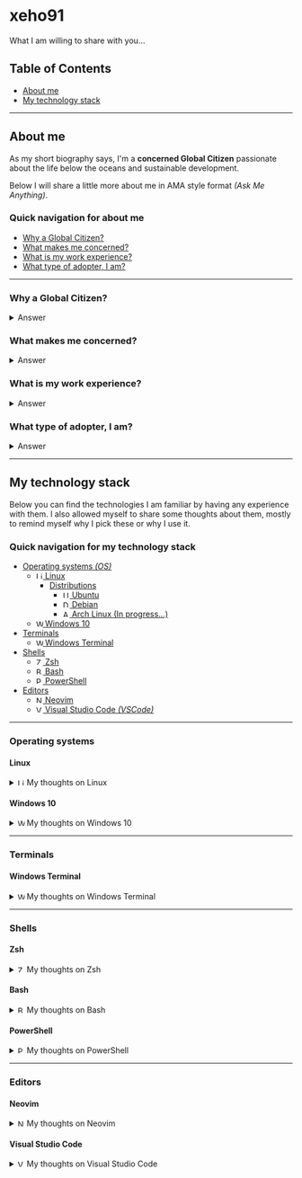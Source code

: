 # xeho91

What I am willing to share with you…

## Table of Contents

- [About me](#about-me)
- [My technology stack](#my-technology-stack)

---

## About me

As my short biography says, I'm a **concerned Global Citizen** passionate about
the life below the oceans and sustainable development.

Below I will share a little more about me in AMA style format _(Ask Me
Anything)_.

### Quick navigation for about me

- [Why a Global Citizen?](#why-a-global-citizen)
- [What makes me concerned?](#what-makes-me-concerned)
- [What is my work experience?](#what-is-my-work-experience)
- [What type of adopter, I am?](#what-type-of-adopter-i-am)

---

### Why a Global Citizen?

<details>
  <summary>Answer</summary>

Because I do explore the world as much as possible.
As [Thor Heyerdahl] once said:

> Borders? I have never seen one.\
> But I have heard they exist… in the minds of some people.

Like him, I don't see the borders.
I was born in Poland, but my home is Earth, and I care about the entire planet.
I treat every habitant equally without any discrimination.
I have been living in Poland, Brazil, New Zealand, Taiwan, and Ireland.
I don't plan to stop discovering other cultures and their lifestyles anytime
soon.
Is quite astonishing to me,
how little I knew,
if I didn't start to discover and experience with my own eyes.

</details>

[thor heyerdahl]: https://en.wikipedia.org/wiki/Thor_Heyerdahl

### What makes me concerned?

<details>
  <summary>Answer</summary>

As a child,
I used to watching nature and wilderness documentaries.
On Sundays from BBC station with [David Attenborough] as a host or narrator.
Mostly from _"[The Blue Planet]"_ series.
It was my sort of meditation watching the scenes of natural wilderness,
especially with this calm voice, that kept my curiosity high and in awe.

A few years later,
influenced by [TEDx talk from Sylvia Earle], I was "punched" damn strong by how
we have failed as humanity to take better care of the blue part of our world.
Since then,
I decided to monitor the situation by following the news from the
NGOs and other respected marine biologists.
From what I see, there has been some progress.
However,
I'm still left with lots of concerns that we are not making enough to improve
it.
It frustrates me that I'm not capable, to help more with this, yet.

Hence why I am passionate about life below the oceans and sustainable
development.

</details>

[david attenborough]: https://en.wikipedia.org/wiki/David_Attenborough
[the blue planet]: https://en.wikipedia.org/wiki/The_Blue_Planet
[tedx talk from sylvia earle]: https://www.ted.com/talks/sylvia_earle_my_wish_protect_our_oceans

### What is my work experience?

<details>
  <summary>Answer</summary>

Having an academical experience in digital marketing,
I have self-taught myself how to become a software developer,
with a focus on the full-stack.
However, I didn't stick just to working in the IT industry.
On the contrary.
I volunteered on many projects since I was a student and a long member of the
international student organization - [AIESEC].
I worked on farms, packhouses, warehouses.
I did housekeeping in hospitality businesses and worked as a kitchen porter in
the restaurant.
I did help exchange quite often.
Occasionally I helped remotely with graphic design errands as well as online
promotion campaigns or websites development.
I did anything at the expense of allowing me to discover as much as possible in
this world and what it has to offer.

</details>

[aiesec]: https://aiesec.org/

### What type of adopter, I am?

<details>
  <summary>Answer</summary>

By common definitions, I am either **Innovator** or **Early Adopter**.
I don't take pride in being the one first to test/use new technologies,
or products.
I do like to test them, try to find their potential and provide a feedback.
Naturally, I pick them with caution and understanding.
I don't try to be an opinion leader, neither become an influencer.
I carefully select them from the IT industry.

</details>

---

## My technology stack

Below you can find the technologies I am familiar by having any experience with
them.
I also allowed myself to share some thoughts about them,
mostly to remind myself why I pick these or why I use it.

### Quick navigation for my technology stack

- [Operating systems _(OS)_](#operating-systems)
  - [<img alt="Linux logo" height="12"
          src="https://upload.wikimedia.org/wikipedia/commons/3/3c/TuxFlat.svg"
     /> Linux](#linux)
    - [Distributions](#distributions)
      - [<img alt="Ubuntu logo" height="12"
              src="https://upload.wikimedia.org/wikipedia/commons/a/ab/Logo-ubuntu_cof-orange-hex.svg"
         /> Ubuntu](#ubuntu)
      - [<img alt="Debian logo" height="12"
              src="https://www.debian.org/logos/openlogo-nd.svg"
         /> Debian](#debian)
      - [<img alt="ArchLinux logo" height="12"
               src="https://upload.wikimedia.org/wikipedia/commons/a/a5/Archlinux-icon-crystal-64.svg"
         /> Arch Linux (In progress…)](#arch-linux)
  - [<img alt="Windows logo" height="12"
          src="https://upload.wikimedia.org/wikipedia/commons/4/48/Windows_logo_-_2012_%28dark_blue%29.svg"
      /> Windows 10](#windows-10)
- [Terminals](#terminals)
  - [<img alt="Windows Terminal logo" height="12"
          src="https://github.com/microsoft/terminal/blob/main/res/terminal/Terminal.svg"
     /> Windows Terminal](#windows-terminal)
- [Shells](#shells)
  - [<img alt="Zsh logo" height="12"
          src="https://cdn.freebiesupply.com/logos/large/2x/terminal-1-logo-svg-vector.svg"
     /> Zsh](#zsh)
  - [<img alt="Bash logo" height="12"
          src="https://github.com/odb/official-bash-logo/blob/master/assets/Logos/Icons/SVG/BASH_logo-transparent-bg-bw-02.svg"
     /> Bash](#bash)
  - [<img alt="PowerShell logo" height="12"
          src="https://raw.githubusercontent.com/PowerShell/PowerShell/master/assets/ps_black_64.svg"
     /> PowerShell](#powershell)
- [Editors](#editors)
  - [<img alt="Neovim logo" height="12"
          src="https://upload.wikimedia.org/wikipedia/commons/0/07/Neovim-mark-flat.svg"
     /> Neovim](#neovim)
  - [<img alt="Visual Studio Code logo" height="12"
          src="https://upload.wikimedia.org/wikipedia/commons/9/9a/Visual_Studio_Code_1.35_icon.svg"
     /> Visual Studio Code _(VSCode)_](#visual-studio-code)

---

### Operating systems

#### Linux

<details>
  <summary>
    <img alt="Linux logo" height="12"
         src="https://upload.wikimedia.org/wikipedia/commons/3/3c/TuxFlat.svg"
    />
    My thoughts on Linux
  </summary>

At the beginnings of my journey to become a developer.
I learned more about the concept and the purpose of **[Open-source model and
open collaboration]**.
By the time I grew,
I have identified myself with the idea of this movement.
I started myself to **use only Open Source technologies or tools**,
whenever possible.
Besides that,
this platform plays a crucial role in software development and servers
administration.
For my aspirations to become a full-stack developer,
I mainly focus on this operating system.

[open-source model and open collaboration]: https://en.wikipedia.org/wiki/Open_source

##### Distributions

Normally, I use "headless" Linux _(via terminal)_.
I have worked with these following **distributions** so far:

###### Ubuntu

  <details>
    <summary>
      <img alt="Ubuntu logo" height="12"
           src="https://upload.wikimedia.org/wikipedia/commons/a/ab/Logo-ubuntu_cof-orange-hex.svg"
      />
      My thoughts on Ubuntu
    </summary>

At first, in my learning journey, I started with **[Ubuntu]**.
I found it to be the most beginner-friendly one.
Now,
I am using this distribution mostly for the servers where I need to install or
configure quickly.
With the configurations made in advance, it can save some time.

  </details>

[ubuntu]: https://ubuntu.com/

###### Debian

  <details>
    <summary>
      <img alt="Debian logo" height="12"
           src="https://www.debian.org/logos/openlogo-nd.svg"
      />
      My thoughts on Debian
    </summary>

When I decided to focus on Open Source technologies only,
I picked **[Debian]** as my main distribution to use,
because it's the most common one used by other developers.
I found it easy to use with having a previous experience with `Ubuntu`.

  </details>

[debian]: https://www.debian.org/

###### Arch Linux

  <details>
    <summary>
      <img alt="ArchLinux logo" height="12"
           src="https://upload.wikimedia.org/wikipedia/commons/a/a5/Archlinux-icon-crystal-64.svg"
      />
      My thoughts on Arch Linux
    </summary>

The deeper I dug into expanding my knowledge about Linux,
I have found out about **[Arch Linux]**.
I totally identified myself with its five principles:
simplicity, modernity, pragmatism, user centrality, and versatility.
**I am about to start using this distribution as my main one**.

  </details>

[arch linux]: https://www.archlinux.org/

</details>

#### Windows 10

<details>
  <summary>
    <img alt="Windows logo" height="12"
         src="https://upload.wikimedia.org/wikipedia/commons/4/48/Windows_logo_-_2012_%28dark_blue%29.svg"
    />
    My thoughts on Windows 10
  </summary>

From time to time, when I'm in need to use Adobe tools, such as `Illustrator`,
`XD`, `Photoshop`, etc.
For now, it is impossible to use Adobe products on Linux platforms.
The replacements _(`GIMP`, `Inkscape`, etc.)_ doesn't always fulfil the job.
I had the moments when other GUI software was available only on the popular
operating systems _(Windows or Mac)_,
which gives me another reason to keep using it.
Luckily,
Microsoft had a "change of heart" in the past years with its own contributions
and focus on Open Source.
They started to care more about the developers,
and they are providing a **[Windows Subsystem for Linux]** _(`WSL`)_
environment which I use.

</details>

[windows subsystem for linux]: https://docs.microsoft.com/en-us/windows/wsl/about

---

### Terminals

#### Windows Terminal

<details>
  <summary>
    <img alt="Windows Terminal logo" height="12"
         src="https://github.com/microsoft/terminal/blob/main/res/terminal/Terminal.svg"
    />
    My thoughts on Windows Terminal
  </summary>

On Windows 10 I use **[Windows Terminal]**.
In my opinion is the most user-friendly one, customizable,
and easy to use with any shells available on my Windows or Linux _(via `WSL`)_.

</details>

[windows terminal]: https://docs.microsoft.com/en-us/windows/terminal/

---

### Shells

#### Zsh

<details>
  <summary>
    <img alt="Zsh logo" height="12"
         src="https://cdn.freebiesupply.com/logos/large/2x/terminal-1-logo-svg-vector.svg"
    />
    My thoughts on Zsh
  </summary>

As the main shell for everyday tasks or projects, I use **[Zsh]**.
It's extending `Bash` with more features,
and there are lots of available Open Source tools or plugins to allow me being
more productive, with my own configurations.

</details>

[zsh]: http://zsh.sourceforge.net/

#### Bash

<details>
  <summary>
    <img alt="Bash logo" height="12"
         src="https://github.com/odb/official-bash-logo/blob/master/assets/Logos/Icons/SVG/BASH_logo-transparent-bg-bw-02.svg"
    />
    My thoughts on Bash
  </summary>

There are the moments when I use **[Bash]** as this is usually the default
shell available and when connecting to a server with Linux.
For this reason, I do my own "Shell scripting" in Bash's syntax,
because I can use it cross-shell _(with `Zsh`)_.
Another reason is that I can use [`ShellCheck`] for linting my own scripts to
deal with errors or possible security issues.

</details>

[bash]: https://www.gnu.org/software/bash/
[shellcheck]: https://www.shellcheck.net/

#### PowerShell

<details>
  <summary>
    <img alt="PowerShell logo" height="12"
         src="https://raw.githubusercontent.com/PowerShell/PowerShell/master/assets/ps_black_64.svg"
    />
    My thoughts on PowerShell
  </summary>

Once a while,
I do some automation with the files management on Windows.
Or other tasks related to the usage of this operating system.
I found **[PowerShell]** to be a perfect fit for this purpose.
I use it as well for testing projects which are supposed to be cross-platform.

</details>

[powershell]: https://docs.microsoft.com/en-us/powershell/

---

### Editors

#### Neovim

<details>
  <summary>
    <img alt="Neovim logo" height="12"
         src="https://upload.wikimedia.org/wikipedia/commons/0/07/Neovim-mark-flat.svg"
    />
    My thoughts on Neovim
  </summary>

On a daily basis, I use **[Neovim]**,
because I can use it directly from the terminal and it's quite fast.
With a proper configuration, it can have some IDE features.
After a few months of training,
it definitely made me more productive and less dependant on the GUI editors.

I have to warn you.
The curve in learning how to use this editor was steep for me.
It took me a while to understand this text editor,
and as well how to configure plugins on my own _(requires an understanding of
`VimScript` aka `VimL`)_. It was worth it for me!

</details>

[neovim]: https://neovim.io/

#### Visual Studio Code

<details>
  <summary>
    <img alt="Visual Studio Code logo" height="12"
         src="https://upload.wikimedia.org/wikipedia/commons/9/9a/Visual_Studio_Code_1.35_icon.svg"
    />
    My thoughts on Visual Studio Code
  </summary>

For debugging purposes, I use **[Visual Studio Code]**.
Because this editor is easier to use and provides more advanced possibilities.
Sadly, at the expense of performance.
I use it also when I need to code with a quick preview of the results.
For example, an `SVG` code, `HTML` & CSS, `Markdown`, etc. _(with plugins, of
course)_.

To keep the consistency, with keybindings and mappings,
in using both of mentioned editors, I use **[VSCodeVim plugin]**.

</details>

[visual studio code]: https://code.visualstudio.com/
[vscodevim plugin]: https://marketplace.visualstudio.com/items?itemName=vscodevim.vim
